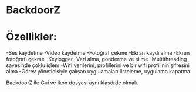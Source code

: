 # BackdoorZ

# Özellikler:
-Ses kaydetme
-Video kaydetme
-Fotoğraf çekme
-Ekran kaydı alma
-Ekran fotoğrafı çekme
-Keylogger
-Veri alma, gönderme ve silme
-Multithreading sayesinde çoklu işlem
-Wifi verilerini, profillerini ve bir wifi profilinin şifresini alma
-Görev yöneticisiyle çalışan uygulamaları listeleme, uygulama kapatma

BackdoorZ ile Gui ve ikon dosyası aynı klasörde olmalı.


